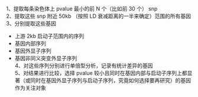 1、提取每条染色体上 pvalue 最小的前 N 个（比如前 30 个） snp   
2、提取这些 snp 附近 50kb （按照 LD 衰减距离的一半来确定）范围的所有基因  
3、分别提取这些基因  
  * 上游 2kb 启动子范围内的序列
  * 基因内部序列
  * 基因外显子序列
  * 基因非同义突变外显子序列  
4、对这些序列分别进行单倍型分析，记录有统计差异的基因  
5、对结果进行比较，选择 pvalue 较小且同时在基因内部与启动子序列上都显著（或同时在基因外显子序列与启动子序列，究竟如何选择要再研究）的基因作为关注对象  
